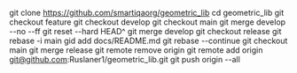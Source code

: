 git clone https://github.com/smartiqaorg/geometric_lib
cd geometric_lib
git checkout feature
git checkout develop
git checkout main
git merge develop --no --ff
git reset --hard HEAD^
git merge develop
git checkout release
git rebase -i main
gid add docs/README.md
git rebase --continue
git checkout main
git merge release
git remote remove origin
git remote add origin git@github.com:Ruslaner1/geometric_lib.git
git push origin --all 
